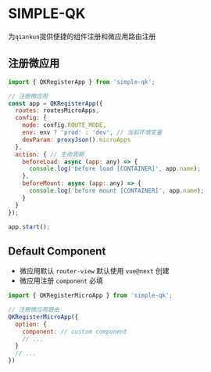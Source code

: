 # SIMPLE-QK

为`qiankun`提供便捷的组件注册和微应用路由注册

## 注册微应用

```js
import { QKRegisterApp } from 'simple-qk';

// 注册微应用
const app = QKRegisterApp({
  routes: routesMicroApps,
  config: {
    mode: config.ROUTE_MODE,
    env: env ? 'prod' : 'dev', // 当前环境变量
    devParam: proxyJson().microApps
  },
  action: { // 生命周期
    beforeLoad: async (app: any) => {
      console.log('before load [CONTAINER]', app.name);
    },
    beforeMount: async (app: any) => {
      console.log('before mount [CONTAINER]', app.name);
    }
  }
});

app.start();
```

## Default Component

- 微应用默认 `router-view` 默认使用 `vue@next` 创建
- 微应用注册 `component` 必填

```js
import { QKRegisterMicroApp } from 'simple-qk';

// 注册微应用路由
QKRegisterMicroApp({
  option: {
    component: // custom component
    // ...
  }
  // ...
})

```
